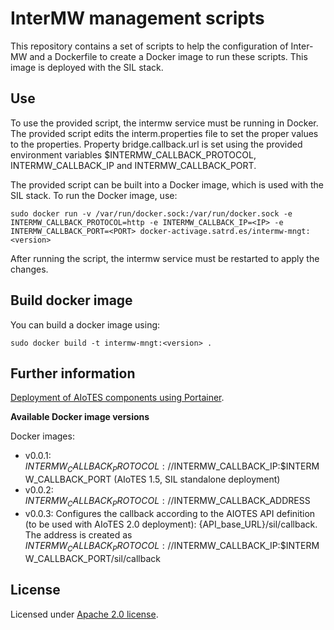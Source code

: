 # InterMW management scripts

This repository contains a set of scripts to help the configuration of Inter-MW and a Dockerfile to create a Docker image to run these scripts. This image is deployed with the SIL stack.


## Use

To use the provided script, the intermw service must be running in Docker. The provided script edits the interm.properties file to set the proper values to the properties. Property bridge.callback.url is set using the provided environment variables $INTERMW_CALLBACK_PROTOCOL, INTERMW_CALLBACK_IP and INTERMW_CALLBACK_PORT.


The provided script can be built into a Docker image, which is used with the SIL stack. To run the Docker image, use:

`sudo docker run -v /var/run/docker.sock:/var/run/docker.sock -e INTERMW_CALLBACK_PROTOCOL=http -e INTERMW_CALLBACK_IP=<IP> -e INTERMW_CALLBACK_PORT=<PORT> docker-activage.satrd.es/intermw-mngt:<version>`


After running the script, the intermw service must be restarted to apply the changes.


## Build docker image

You can build a docker image using:

```
sudo docker build -t intermw-mngt:<version> .
```


## Further information

[Deployment of AIoTES components using Portainer](https://github.com/activage/AIOTES-2.0/wiki/Deployment#aiotes-components-deployment).


**Available Docker image versions** 

Docker images:
+ v0.0.1: $INTERMW_CALLBACK_PROTOCOL://$INTERMW_CALLBACK_IP:$INTERMW_CALLBACK_PORT (AIoTES 1.5, SIL standalone deployment)
+ v0.0.2: $INTERMW_CALLBACK_PROTOCOL://$INTERMW_CALLBACK_ADDRESS
+ v0.0.3: Configures the callback according to the AIOTES API definition (to be used with AIoTES 2.0 deployment): {API_base_URL}/sil/callback. The address is created as $INTERMW_CALLBACK_PROTOCOL://$INTERMW_CALLBACK_IP:$INTERMW_CALLBACK_PORT/sil/callback



## License

Licensed under [Apache 2.0 license](https://www.apache.org/licenses/LICENSE-2.0).
